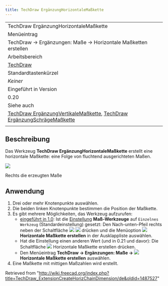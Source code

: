 ```yaml
---
title: TechDraw ErgänzungHorizontaleMaßkette
---
```


|                                                                                                                                                                                                                                                                            |
| -------------------------------------------------------------------------------------------------------------------------------------------------------------------------------------------------------------------------------------------------------------------------- |
| TechDraw ErgänzungHorizontaleMaßkette                                                                                                                                                                                                                                      |
| Menüeintrag                                                                                                                                                                                                                                                                |
| TechDraw → Ergänzungen: Maße → Horizontale Maßketten erstellen                                                                                                                                                                                                             |
| Arbeitsbereich                                                                                                                                                                                                                                                             |
| [TechDraw](/TechDraw_Workbench/de "TechDraw Workbench/de")                                                                                                                                                                                                                 |
| Standardtastenkürzel                                                                                                                                                                                                                                                       |
| _Keiner_                                                                                                                                                                                                                                                                   |
| Eingeführt in Version                                                                                                                                                                                                                                                      |
| 0.20                                                                                                                                                                                                                                                                       |
| Siehe auch                                                                                                                                                                                                                                                                 |
| [TechDraw ErgänzungVertikaleMaßkette](/TechDraw_ExtensionCreateVertChainDimension/de "TechDraw ExtensionCreateVertChainDimension/de"), [TechDraw ErgänzungSchrägeMaßkette](/TechDraw_ExtensionCreateObliqueChainDimension "TechDraw ExtensionCreateObliqueChainDimension") |
|                                                                                                                                                                                                                                                                            |

## Beschreibung

Das Werkzeug **TechDraw ErgänzungHorizontaleMaßkette** erstellt eine horizontale Maßkette: eine Folge von fluchtend ausgerichteten Maßen.

![](/images/TechDraw_ExtensionCreateHorizChainDimensionExample.png)

Rechts die erzeugten Maße

## Anwendung

1. Drei oder mehr Knotenpunkte auswählen.
2. Die beiden linken Knotenpunkte bestimmen die Position der Maßkette.
3. Es gibt mehrere Möglichkeiten, das Werkzeug aufzurufen:
   - [eingeführt in 1.0](/Release_notes_1.0/de "Release notes 1.0/de"): Ist die [Einstellung](/TechDraw_Preferences/de#Maßeinträge "TechDraw Preferences/de") **Maß-Werkzeuge** auf `Einzelnes Werkzeug` (Standardeinstellung) gesetzt: Den Nach-unten-Pfeil rechts neben der Schaltfläche ![](/images/TechDraw_Dimension.svg) ![](/images/Toolbar_flyout_arrow.svg) drücken und die Menüoption **![](/images/TechDraw_ExtensionCreateHorizChainDimension.svg) Horizontale Maßkette erstellen** in der Ausklappliste auswählen.
   - Hat die Einstellung einen anderen Wert (und in 0.21 und davor): Die Schaltfläche ![](/images/TechDraw_ExtensionCreateHorizChainDimension.svg) Horizontale Maßkette erstellen drücken.
   - Den Menüeintrag **TechDraw → Ergänzungen: Maße → ![](/images/TechDraw_ExtensionCreateHorizChainDimension.svg) Horizontale Maßkette erstellen** auswählen.
4. Eine Maßkette mit mittigen Maßzahlen wird erstellt.

Retrieved from "<http://wiki.freecad.org/index.php?title=TechDraw_ExtensionCreateHorizChainDimension/de&oldid=1487527>"
